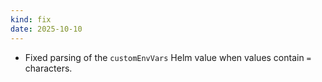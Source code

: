 ```yaml
---
kind: fix
date: 2025-10-10
---
```


* Fixed parsing of the `customEnvVars` Helm value when values contain `=` characters.
